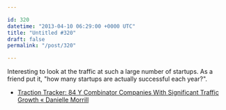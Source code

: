 ```yaml
---

id: 320
datetime: "2013-04-10 06:29:00 +0000 UTC"
title: "Untitled #320"
draft: false
permalink: "/post/320"

---
```


Interesting to look at the traffic at such a large number of startups. As a friend put it, "how many startups are actually successful each year?". 

 
 * [Traction Tracker: 84 Y Combinator Companies With Significant Traffic Growth « Danielle Morrill](http://www.daniellemorrill.com/2013/04/traction-tracker-84-y-combinator-companies-with-significant-traffic-growth/)


